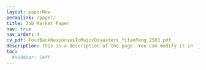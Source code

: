 ```yaml
---
layout: paperNew
permalink: /paper/
title: Job Market Paper
nav: true
nav_order: 4
cv_pdf: FoodBankResponsesToMajorDisasters_YifanPeng_2503.pdf
description: This is a description of the page. You can modify it in '_pages/cv.md'. You can also change or remove the top pdf download button. You can find my paper here. Change 1.
toc:
  #sidebar: left
---
```

